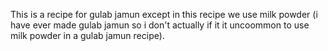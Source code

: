 This is a recipe for gulab jamun except in this recipe we use milk powder (i have ever made gulab jamun so i don't actually if it it uncoommon to use milk powder in a gulab jamun recipe).
